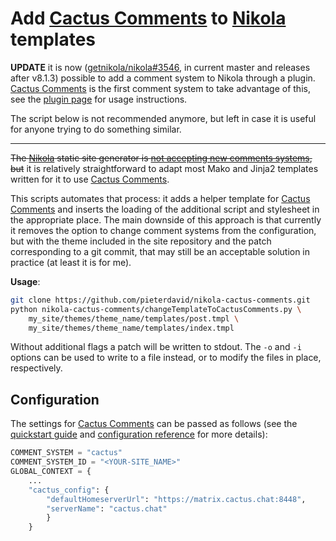 # Add [Cactus Comments](https://cactus.chat) to [Nikola](https://getnikola.com) templates

**UPDATE** it is now ([getnikola/nikola#3546](https://github.com/getnikola/nikola/pull/3546),
in current master and releases after v8.1.3) possible to add a comment system to Nikola
through a plugin. [Cactus Comments](https://cactus.chat) is the first comment system
to take advantage of this, see the [plugin page](https://plugins.getnikola.com/v8/cactuscomments/)
for usage instructions.

The script below is not recommended anymore, but left in case it is useful for anyone
trying to do something similar.

---

~~The [Nikola](https://getnikola.com) static site generator is
[not accepting new comments systems](https://github.com/getnikola/nikola/pull/3543#issuecomment-819746263),
but~~ it is relatively straightforward to adapt most Mako and Jinja2 templates written for it
to use [Cactus Comments](https://cactus.chat).

This scripts automates that process: it adds a helper template
for [Cactus Comments](https://cactus.chat) and inserts the loading of
the additional script and stylesheet in the appropriate place.
The main downside of this approach is that currently it removes the option
to change comment systems from the configuration, but with the theme included
in the site repository and the patch corresponding to a git commit,
that may still be an acceptable solution in practice (at least it is for me).

**Usage**:

```bash
git clone https://github.com/pieterdavid/nikola-cactus-comments.git
python nikola-cactus-comments/changeTemplateToCactusComments.py \
    my_site/themes/theme_name/templates/post.tmpl \
    my_site/themes/theme_name/templates/index.tmpl
```

Without additional flags a patch will be written to stdout.
The ``-o`` and ``-i`` options can be used to write to a file instead,
or to modify the files in place, respectively.

## Configuration

The settings for [Cactus Comments](https://cactus.chat) can be passed as follows
(see the [quickstart guide](https://cactus.chat/docs/getting-started/quick-start/)
and [configuration reference](https://cactus.chat/docs/reference/web-client/#configuration)
for more details):

```python
COMMENT_SYSTEM = "cactus"
COMMENT_SYSTEM_ID = "<YOUR-SITE_NAME>"
GLOBAL_CONTEXT = {
    ...
    "cactus_config": {
        "defaultHomeserverUrl": "https://matrix.cactus.chat:8448",
        "serverName": "cactus.chat"
        }
    }
```
